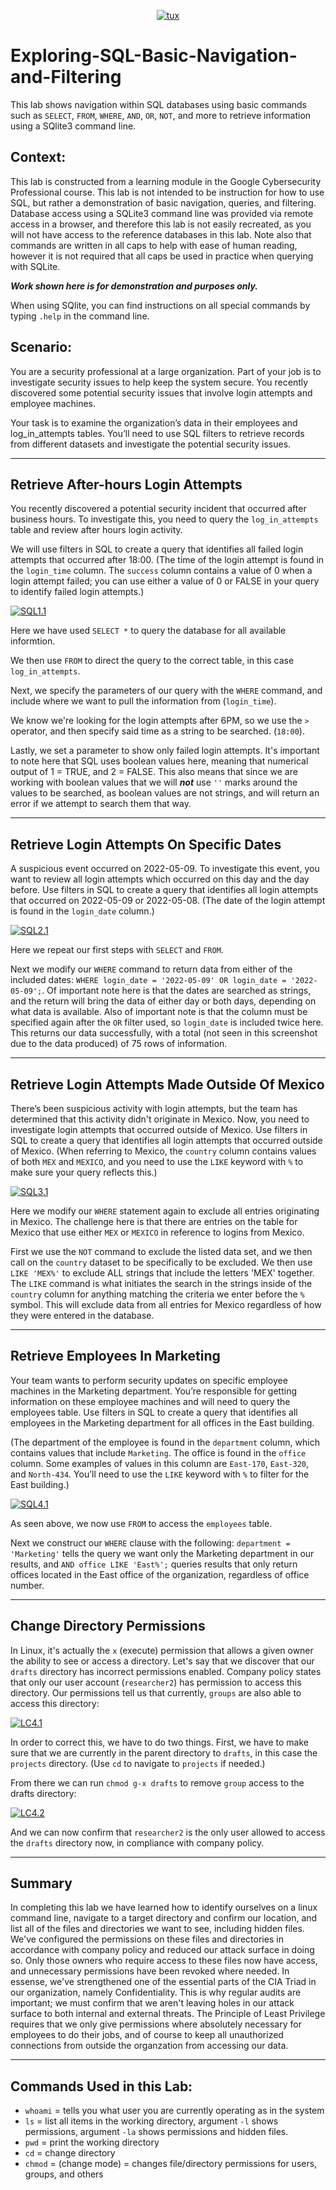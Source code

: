 <p align="center">
<a href="https://cdn.pixabay.com/photo/2013/09/18/12/13/sqlite-183454_640.png"><img src="https://cdn.pixabay.com/photo/2013/09/18/12/13/sqlite-183454_640.png" title="tux" /></a>
</p>

# Exploring-SQL-Basic-Navigation-and-Filtering
This lab shows navigation within SQL databases using basic commands such as `SELECT`, `FROM`, `WHERE`, `AND`, `OR`, `NOT`, and more to retrieve information using a SQlite3 command line. 

## Context:

This lab is constructed from a learning module in the Google Cybersecurity Professional course. This lab is not intended to be instruction for how to use SQL, but rather a demonstration of basic navigation, queries, and filtering. Database access using a SQLite3 command line was provided via remote access in a browser, and therefore this lab is not easily recreated, as you will not have access to the reference databases in this lab. Note also that commands are written in all caps to help with ease of human reading, however it is not required that all caps be used in practice when querying with SQLite. 

***Work shown here is for demonstration and purposes only.***

When using SQlite, you can find instructions on all special commands by typing `.help` in the command line. 

## Scenario:
You are a security professional at a large organization. Part of your job is to investigate security issues to help keep the system secure. You recently discovered some potential security issues that involve login attempts and employee machines.

Your task is to examine the organization’s data in their employees and log_in_attempts tables. You’ll need to use SQL filters to retrieve records from different datasets and investigate the potential security issues.

---
## Retrieve After-hours Login Attempts

You recently discovered a potential security incident that occurred after business hours. To investigate this, you need to query the `log_in_attempts` table and review after hours login activity. 

We will use filters in SQL to create a query that identifies all failed login attempts that occurred after 18:00. (The time of the login attempt is found in the `login_time` column. The `success` column contains a value of 0 when a login attempt failed; you can use either a value of 0 or FALSE in your query to identify failed login attempts.)

<a href="https://i.imgur.com/z3yStKG.png"><img src="https://i.imgur.com/z3yStKG.png" title="SQL1.1" /></a>

Here we have used `SELECT *` to query the database for all available informtion. 

We then use `FROM` to direct the query to the correct table, in this case `log_in_attempts`. 

Next, we specify the parameters of our query with the `WHERE` command, and include where we want to pull the information from (`login_time`).

We know we're looking for the login attempts after 6PM, so we use the `>` operator, and then specify said time as a string to be searched. (`18:00`).

Lastly, we set a parameter to show only failed login attempts. It's important to note here that SQL uses boolean values here, meaning that numerical output of 1 = TRUE, and 2 = FALSE. This also means that since we are working with boolean values that we will ***not*** use `''` marks around the values to be searched, as boolean values are not strings, and will return an error if we attempt to search them that way. 

---
## Retrieve Login Attempts On Specific Dates

A suspicious event occurred on 2022-05-09. To investigate this event, you want to review all login attempts which occurred on this day and the day before. Use filters in SQL to create a query that identifies all login attempts that occurred on 2022-05-09 or 2022-05-08. (The date of the login attempt is found in the `login_date` column.)

<a href="https://i.imgur.com/KAjkpSF.png"><img src="https://i.imgur.com/KAjkpSF.png" title="SQL2.1" /></a>

Here we repeat our first steps with `SELECT` and `FROM`. 

Next we modify our `WHERE` command to return data from either of the included dates: `WHERE login_date = '2022-05-09' OR login_date = '2022-05-09';`. Of important note here is that the dates are searched as strings, and the return will bring the data of either day or both days, depending on what data is available. Also of important note is that the column must be specified again after the `OR` filter used, so `login_date` is included twice here. This returns our data successfully, with a total (not seen in this screenshot due to the data produced) of 75 rows of information. 

---
## Retrieve Login Attempts Made Outside Of Mexico

There’s been suspicious activity with login attempts, but the team has determined that this activity didn't originate in Mexico. Now, you need to investigate login attempts that occurred outside of Mexico. Use filters in SQL to create a query that identifies all login attempts that occurred outside of Mexico. (When referring to Mexico, the `country` column contains values of both `MEX` and `MEXICO`, and you need to use the `LIKE` keyword with `%` to make sure your query reflects this.)

<a href="https://i.imgur.com/9wiLoQj.png"><img src="https://i.imgur.com/9wiLoQj.png" title="SQL3.1" /></a>

Here we modify our `WHERE` statement again to exclude all entries originating in Mexico. The challenge here is that there are entries on the table for Mexico that use either `MEX` or `MEXICO` in reference to logins from Mexico. 

First we use the `NOT` command to exclude the listed data set, and we then call on the `country` dataset to be specifically to be excluded. We then use `LIKE 'MEX%'` to exclude ALL strings that include the letters 'MEX' together. The `LIKE` command is what initiates the search in the strings inside of the `country` column for anything matching the criteria we enter before the `%` symbol. This will exclude data from all entries for Mexico regardless of how they were entered in the database. 

---
## Retrieve Employees In Marketing

Your team wants to perform security updates on specific employee machines in the Marketing department. You’re responsible for getting information on these employee machines and will need to query the employees table. Use filters in SQL to create a query that identifies all employees in the Marketing department for all offices in the East building.

(The department of the employee is found in the `department` column, which contains values that include `Marketing`. The office is found in the `office` column. Some examples of values in this column are `East-170`, `East-320`, and `North-434`. You’ll need to use the `LIKE` keyword with `%` to filter for the East building.)

<a href="https://i.imgur.com/wMDJl4c.png"><img src="https://i.imgur.com/wMDJl4c.png" title="SQL4.1" /></a>

As seen above, we now use `FROM` to access the `employees` table. 

Next we construct our `WHERE` clause with the following: `department = 'Marketing'` tells the query we want only the Marketing department in our results, and `AND office LIKE 'East%';` queries results that only return offices located in the East office of the organization, regardless of office number. 

---
## Change Directory Permissions

In Linux, it's actually the `x` (execute) permission that allows a given owner the ability to see or access a directory. Let's say that we discover that our `drafts` directory has incorrect permissions enabled. Company policy states that only our user account (`researcher2`) has permission to access this directory. Our permissions tell us that currently, `groups` are also able to access this directory:

<a href="https://imgur.com/2PAKxHe"><img src="https://i.imgur.com/2PAKxHe.jpg" title="LC4.1" /></a>

In order to correct this, we have to do two things. First, we have to make sure that we are currently in the parent directory to `drafts`, in this case the `projects` directory. (Use `cd` to navigate to `projects` if needed.)

From there we can run `chmod g-x drafts` to remove `group` access to the drafts directory:

<a href="https://imgur.com/erNn46N"><img src="https://i.imgur.com/erNn46N.jpg" title="LC4.2" /></a>

And we can now confirm that `researcher2` is the only user allowed to access the `drafts` directory now, in compliance with company policy. 

---
## Summary

In completing this lab we have learned how to identify ourselves on a linux command line, navigate to a target directory and confirm our location, and list all of the files and directories we want to see, including hidden files. We've configured the permissions on these files and directories in accordance with company policy and reduced our attack surface in doing so. Only those owners who require access to these files now have access, and unnecessary permissions have been revoked where needed. In essense, we've strengthened one of the essential parts of the CIA Triad in our organization, namely Confidentiality. This is why regular audits are important; we must confirm that we aren't leaving holes in our attack surface to both internal and external threats. The Principle of Least Privilege requires that we only give permissions where absolutely necessary for employees to do their jobs, and of course to keep all unauthorized connections from outside the organzation from accessing our data. 

---
## Commands Used in this Lab:
* `whoami` = tells you what user you are currently operating as in the system
* `ls` = list all items in the working directory, argument `-l` shows permissions, argument `-la` shows permissions and hidden files. 
* `pwd` = print the working directory
* `cd` = change directory
* `chmod` = (change mode) = changes file/directory permissions for users, groups, and others




